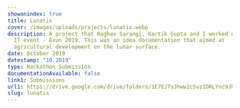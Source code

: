```yaml
---
showonindex: true
title: Lunatix
cover: /images/uploads/projects/lunatix.webp
description: A project that Raghav Sarangi, Kartik Gupta and I worked on for an
  IT event - Exun 2019. This was an idea documentation that aimed at
  agricultural development on the lunar surface.
date: October 2019
datestamp: "10.2019"
type: Hackathon Submission
documentationAvailable: false
link1: Submissions
url1: https://drive.google.com/drive/folders/1E7EJTsJhww2c5vz1DRLYnc9JRg6RynOU
slug: lunatix
---
```

